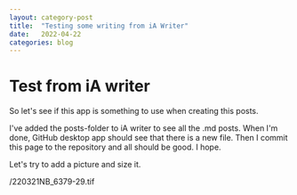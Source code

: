 ```yaml
---
layout: category-post
title:  "Testing some writing from iA Writer"
date:   2022-04-22
categories: blog
---
```


# Test from iA writer

So let's see if this app is something to use when creating this posts.

I've added the posts-folder to iA writer to see all the .md posts. When I'm done, GitHub desktop app should see that there is a new file. Then I commit this page to the repository and all should be good. I hope.

Let's try to add a picture and size it.

/220321NB_6379-29.tif 